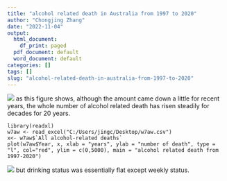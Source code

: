 ```yaml
---
title: "alcohol related death in Australia from 1997 to 2020"
author: "Chongjing Zhang"
date: "2022-11-04"
output:
  html_document:
    df_print: paged
  pdf_document: default
  word_document: default
categories: []
tags: []
slug: "alcohol-related-death-in-australia-from-1997-to-2020"
---
```


![](images/Rplot01.png) as this figure shows, although the amount came down a little for recent years, the whole number of alcohol related death has risen steadily for decades for 20 years.

```{r, plot, echo=FALSE}
library(readxl)
w7aw <- read_excel("C:/Users/jingc/Desktop/w7aw.csv")
x<- w7aw$`All alcohol-related deaths`
plot(w7aw$Year, x, xlab = "years", ylab = "number of death", type = "l", col="red", ylim = c(0,5000), main = "alcohol related death from 1997-2020")
```

![](images/Aug22_ALCOHOL2.png) but drinking status was essentially flat except weekly status.
